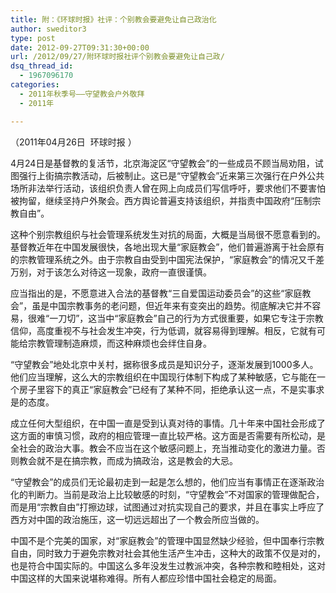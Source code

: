 ```yaml
---
title: 附：《环球时报》社评：个别教会要避免让自己政治化
author: sweditor3
type: post
date: 2012-09-27T09:31:30+00:00
url: /2012/09/27/附环球时报社评个别教会要避免让自己政/
dsq_thread_id:
  - 1967096170
categories:
  - 2011年秋季号——守望教会户外敬拜
  - 2011年

---
```

（2011年04月26日  环球时报 ）
  
4月24日是基督教的复活节，北京海淀区“守望教会”的一些成员不顾当局劝阻，试图强行上街搞宗教活动，后被制止。这已是“守望教会”近来第三次强行在户外公共场所非法举行活动，该组织负责人曾在网上向成员们写信呼吁，要求他们不要害怕被拘留，继续坚持户外聚会。西方舆论普遍支持该组织，并指责中国政府“压制宗教自由”。

这种个别宗教组织与社会管理系统发生对抗的局面，大概是当局很不愿意看到的。基督教近年在中国发展很快，各地出现大量“家庭教会”，他们普遍游离于社会原有的宗教管理系统之外。由于宗教自由受到中国宪法保护，“家庭教会”的情况又千差万别，对于该怎么对待这一现象，政府一直很谨慎。

应当指出的是，不愿意进入合法的基督教“三自爱国运动委员会”的这些“家庭教会”，虽是中国宗教事务的老问题，但近年来有变突出的趋势。彻底解决它并不容易，很难“一刀切”，这当中“家庭教会”自己的行为方式很重要，如果它专注于宗教信仰，高度重视不与社会发生冲突，行为低调，就容易得到理解。相反，它就有可能给宗教管理制造麻烦，而这种麻烦也会绊住自身。

“守望教会”地处北京中关村，据称很多成员是知识分子，逐渐发展到1000多人。他们应当理解，这么大的宗教组织在中国现行体制下构成了某种敏感，它与能在一个房子里容下的真正“家庭教会”已经有了某种不同，拒绝承认这一点，不是实事求是的态度。

成立任何大型组织，在中国一直是受到认真对待的事情。几十年来中国社会形成了这方面的审慎习惯，政府的相应管理一直比较严格。这方面是否需要有所松动，是全社会的政治大事。教会不应当在这个敏感问题上，充当推动变化的激进力量。否则教会就不是在搞宗教，而成为搞政治，这是教会的大忌。

“守望教会”的成员们无论最初走到一起是怎么想的，他们应当有事情正在逐渐政治化的判断力。当前是政治上比较敏感的时刻，“守望教会”不对国家的管理做配合，而是用“宗教自由”打擦边球，试图通过对抗实现自己的要求，并且在事实上呼应了西方对中国的政治施压，这一切远远超出了一个教会所应当做的。

中国不是个完美的国家，对“家庭教会”的管理中国显然缺少经验，但中国奉行宗教自由，同时致力于避免宗教对社会其他生活产生冲击，这种大的政策不仅是对的，也是符合中国实际的。中国这么多年没发生过教派冲突，各种宗教和睦相处，这对中国这样的大国来说堪称难得。所有人都应珍惜中国社会稳定的局面。